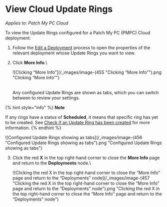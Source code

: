 # View Cloud Update Rings

_Applies to: Patch My PC Cloud_

To view the Update Rings configured for a Patch My PC (PMPC) Cloud deployment:

1. Follow the [Edit a Deployment](../manage-cloud-deployments/edit-a-cloud-deployment.md) process to open the properties of the relevant deployment whose Update Rings you want to view.
2.  Click **More Info**.\


    ![Clicking “More Info”](/_images/image-(455 "Clicking “More Info”").png "Clicking “More Info”")

    \
    Any configured Update Rings are shown as tabs, which you can switch between to review your settings.

{% hint style="info" %}
**Note**

If any rings have a status of **Scheduled**, it means that specific ring has yet to be created. See [Check if an Update Ring has been created](check-if-an-update-ring-has-been-created-in-cloud.md) for more information.
{% endhint %}

![Configured Update Rings showing as tabs](/_images/image-(456 "Configured Update Rings showing as tabs").png "Configured Update Rings showing as tabs")

3.  Click the red **X** in the top right-hand corner to close the **More Info** page and return to the **Deployments** node.\


    ![Clicking the red X  in the top right-hand corner to close the “More Info” page and return to the “Deployments” node](/_images/image-(457 "Clicking the red X  in the top right-hand corner to close the “More Info” page and return to the “Deployments” node").png "Clicking the red X  in the top right-hand corner to close the “More Info” page and return to the “Deployments” node")
